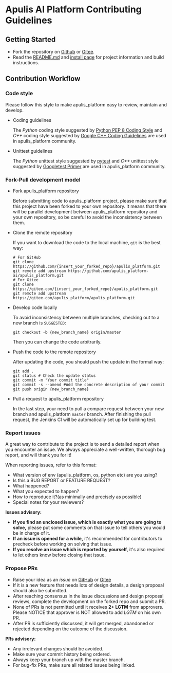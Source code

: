 # Apulis AI Platform Contributing Guidelines


## Getting Started

- Fork the repository on [Github](https://github.com/apulis_platform-ai/apulis_platform) or [Gitee](https://gitee.com/apulis_platform/apulis_platform).
- Read the [README.md](README.md) and [install page](https://www.apulis_platform.cn/install/en) for project information and build instructions.

## Contribution Workflow

### Code style

Please follow this style to make apulis_platform easy to review, maintain and develop.

* Coding guidelines

    The *Python* coding style suggested by [Python PEP 8 Coding Style](https://pep8.org/) and *C++* coding style suggested by [Google C++ Coding Guidelines](http://google.github.io/styleguide/cppguide.html) are used in apulis_platform community.

* Unittest guidelines

    The *Python* unittest style suggested by [pytest](http://www.pytest.org/en/latest/) and *C++* unittest style suggested by [Googletest Primer](https://github.com/google/googletest/blob/master/googletest/docs/primer.md) are used in apulis_platform community.

### Fork-Pull development model

* Fork apulis_platform repository

    Before submitting code to apulis_platform project, please make sure that this project have been forked to your own repository. It means that there will be parallel development between apulis_platform repository and your own repository, so be careful to avoid the inconsistency between them.

* Clone the remote repository

    If you want to download the code to the local machine, `git` is the best way:
    ```shell
    # For GitHub
    git clone https://github.com/{insert_your_forked_repo}/apulis_platform.git
    git remote add upstream https://github.com/apulis_platform-ai/apulis_platform.git
    # For Gitee
    git clone https://gitee.com/{insert_your_forked_repo}/apulis_platform.git
    git remote add upstream https://gitee.com/apulis_platform/apulis_platform.git
    ```

* Develop code locally

    To avoid inconsistency between multiple branches, checking out to a new branch is `SUGGESTED`:
    ```shell
    git checkout -b {new_branch_name} origin/master
    ```

    Then you can change the code arbitrarily.

* Push the code to the remote repository

    After updating the code, you should push the update in the formal way:
    ```shell
    git add .
    git status # Check the update status
    git commit -m "Your commit title"
    git commit -s --amend #Add the concrete description of your commit
    git push origin {new_branch_name}
    ```

* Pull a request to apulis_platform repository

    In the last step, your need to pull a compare request between your new branch and apulis_platform `master` branch. After finishing the pull request, the Jenkins CI will be automatically set up for building test.

### Report issues

A great way to contribute to the project is to send a detailed report when you encounter an issue. We always appreciate a well-written, thorough bug report, and will thank you for it!

When reporting issues, refer to this format:

- What version of env (apulis_platform, os, python etc) are you using?
- Is this a BUG REPORT or FEATURE REQUEST?
- What happened?
- What you expected to happen?
- How to reproduce it?(as minimally and precisely as possible)
- Special notes for your reviewers?

**Issues advisory:**

- **If you find an unclosed issue, which is exactly what you are going to solve,** please put some comments on that issue to tell others you would be in charge of it.
- **If an issue is opened for a while,** it's recommended for contributors to precheck before working on solving that issue.
- **If you resolve an issue which is reported by yourself,** it's also required to let others know before closing that issue.

### Propose PRs

* Raise your idea as an *issue* on [GitHub](https://github.com/apulis_platform-ai/apulis_platform/issues) or [Gitee](https://gitee.com/apulis_platform/apulis_platform/issues)
* If it is a new feature that needs lots of design details, a design proposal should also be submitted.
* After reaching consensus in the issue discussions and design proposal reviews, complete the development on the forked repo and submit a PR.
* None of PRs is not permitted until it receives **2+ LGTM** from approvers. Please NOTICE that approver is NOT allowed to add *LGTM* on his own PR.
* After PR is sufficiently discussed, it will get merged, abandoned or rejected depending on the outcome of the discussion.

**PRs advisory:**

- Any irrelevant changes should be avoided.
- Make sure your commit history being ordered.
- Always keep your branch up with the master branch.
- For bug-fix PRs, make sure all related issues being linked.
